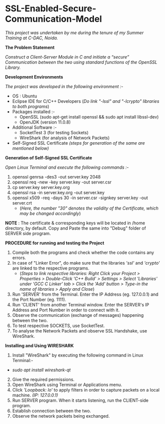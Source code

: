 # SSL-Enabled-Secure-Communication-Model



*This project was undertaken by me during the tenure of my Summer Training at C-DAC, Noida.*



__The Problem Statement__

*Construct a Client-Server Module in C and initiate a “secure” Communication between the two using standard functions of the OpenSSL Library.*



__Development Environments__

*The project was developed in the following environment :-*

* OS : Ubuntu
* Eclipse IDE for C/C++ Developers
 (*Do link "-lssl" and "-lcrypto" libraries to both programs*)
* Packages installed :-           
  * OpenSSL
      (sudo apt-get install openssl && sudo apt install libssl-dev)
  * OpenJDK (version 11.0.8) 
* Additional Software :-
  * SocketTest 3 (for testing Sockets)
  * WireShark (for analysis of Network Packets)
* Self-Signed SSL Certificate 
  *(steps for generation of the same are mentioned below)*



__Generation of Self-Signed SSL Certificate__

*Open Linux Terminal and execute the following commands :-*

1. openssl genrsa -des3 -out server.key 2048
2. openssl req -new -key server.key -out server.csr
3. cp server.key server.key.org
4. openssl rsa -in server.key.org -out server.key
5. openssl x509 -req -days 30 -in server.csr -signkey server.key -out server.crt
   * (*Here, the number "30" denotes the validity of the Certificate, which may be changed accordingly*)

__NOTE__ : The certificate & corresponding keys will be located in /home directory, by default. Copy and Paste the same into "Debug" folder of SERVER side program. 


__PROCEDURE for running and testing the Project__

1. Compile both the programs and check whether the code contains any errors.
2. In case of "Linker Error", do make sure that the libraries *'ssl'* and *'crypto'* are linked to the respective programs.
   * (*Steps to link respective libraries: Right Click your Project > Properties > Double-Click 'C++ Build' > Settings > Select 'Libraries' under 'GCC C Linker' tab > Click the 'Add' button > Type-in the name of libraries > Apply and Close*)
3. Run 'SERVER' from the Terminal. Enter the IP Address (eg. 127.0.0.1) and the Port Number (eg. 1111).
4. Run 'CLIENT' from another Terminal window. Enter the SERVER's IP Address and Port Number in order to connect with it.
5. Observe the communication (exchange of messages) happening between the two.
6. To test respective SOCKETS, use SocketTest.
7. To analyse the Network Packets and observe SSL Handshake, use WireShark.



__Installing and Using WIRESHARK__

1. Install "WireShark" by executing the following command in Linux Terminal:-
  * *sudo apt install wireshark-qt*
2. Give the required permissions.
3. Open WireShark using Terminal or Applications menu.
4. Click *'Loopback: lo'* to apply filters in order to capture packets on a local machine. *(IP: 127.0.0.1)*
5. Run SERVER program. When it starts listening, run the CLIENT-side program. 
6. Establish connection between the two.
7. Observe the network packets being exchanged.
